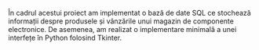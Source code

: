 În cadrul acestui proiect am implementat o bază de date SQL ce stochează informații despre produsele și vânzările unui magazin de componente electronice. De asemenea, am realizat o implementare minimală a unei interfețe în Python folosind Tkinter.
